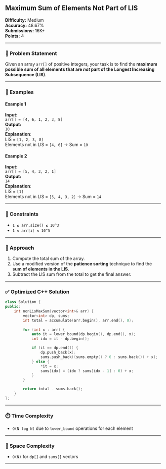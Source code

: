 ## Maximum Sum of Elements Not Part of LIS

**Difficulty:** Medium  
**Accuracy:** 48.67%  
**Submissions:** 16K+  
**Points:** 4

---

### 🧾 Problem Statement

Given an array `arr[]` of positive integers, your task is to find the **maximum possible sum of all elements that are *not* part of the Longest Increasing Subsequence (LIS)**.

---

### 🧠 Examples

#### Example 1
**Input:**  
`arr[] = [4, 6, 1, 2, 3, 8]`  
**Output:**  
`10`  
**Explanation:**  
LIS = `[1, 2, 3, 8]`  
Elements not in LIS = `[4, 6]` → Sum = `10`

#### Example 2
**Input:**  
`arr[] = [5, 4, 3, 2, 1]`  
**Output:**  
`14`  
**Explanation:**  
LIS = `[1]`  
Elements not in LIS = `[5, 4, 3, 2]` → Sum = `14`

---

### 📌 Constraints
- `1 ≤ arr.size() ≤ 10^3`
- `1 ≤ arr[i] ≤ 10^5`

---

### 🚀 Approach

1. Compute the total sum of the array.
2. Use a modified version of the **patience sorting** technique to find the **sum of elements in the LIS**.
3. Subtract the LIS sum from the total to get the final answer.

---

### ✅ Optimized C++ Solution

```cpp
class Solution {
public:
    int nonLisMaxSum(vector<int>& arr) {
        vector<int> dp, sums;
        int total = accumulate(arr.begin(), arr.end(), 0);
        
        for (int x : arr) {
            auto it = lower_bound(dp.begin(), dp.end(), x);
            int idx = it - dp.begin();

            if (it == dp.end()) {
                dp.push_back(x);
                sums.push_back((sums.empty() ? 0 : sums.back()) + x);
            } else {
                *it = x;
                sums[idx] = (idx ? sums[idx - 1] : 0) + x;
            }
        }

        return total - sums.back();
    }
};
```

---

### ⏱️ Time Complexity
- `O(N log N)` due to `lower_bound` operations for each element

---

### 🧩 Space Complexity
- `O(N)` for `dp[]` and `sums[]` vectors

---
